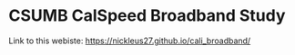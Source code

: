 # CSUMB CalSpeed Broadband Study

Link to this webiste:
https://nickleus27.github.io/cali_broadband/
